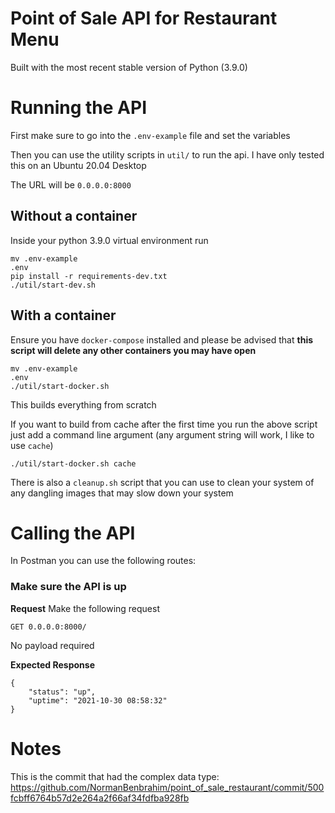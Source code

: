 # Point of Sale API for Restaurant Menu

Built with the most recent stable version of Python (3.9.0)


# Running the API

First make sure to go into the `.env-example` file and set the variables

Then you can use the utility scripts  in `util/` to run the api. I have only tested this on an Ubuntu 20.04 Desktop

The URL will be `0.0.0.0:8000`


## Without a container

Inside your python 3.9.0 virtual environment run

```
mv .env-example
.env
pip install -r requirements-dev.txt
./util/start-dev.sh
```

## With a container

Ensure you have `docker-compose` installed and please be advised that **this script will delete any other containers you may have open**

```
mv .env-example
.env
./util/start-docker.sh
```

This builds everything from scratch

If you want to build from cache after the first time you run the above script just add a command line argument (any argument string will work, I like to use `cache`)

```
./util/start-docker.sh cache
```

There is also a `cleanup.sh` script that you can use to clean your system of any dangling images that may slow down your system


# Calling the API

In Postman you can use the following routes:

### Make sure the API is up

**Request**
Make the following request
```
GET 0.0.0.0:8000/
```

No payload required

**Expected Response**
```
{
    "status": "up",
    "uptime": "2021-10-30 08:58:32"
}
```


# Notes

This is the commit that had the complex data type: https://github.com/NormanBenbrahim/point_of_sale_restaurant/commit/500fcbff6764b57d2e264a2f66af34fdfba928fb